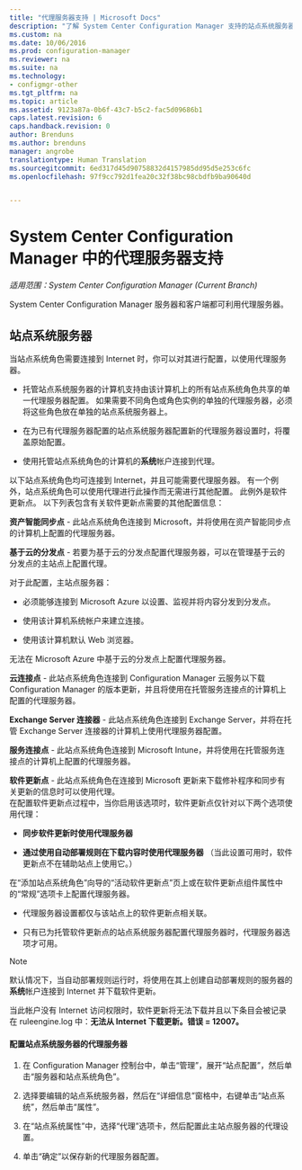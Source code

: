 ```yaml
---
title: "代理服务器支持 | Microsoft Docs"
description: "了解 System Center Configuration Manager 支持的站点系统服务器和客户端使用的代理服务器。"
ms.custom: na
ms.date: 10/06/2016
ms.prod: configuration-manager
ms.reviewer: na
ms.suite: na
ms.technology:
- configmgr-other
ms.tgt_pltfrm: na
ms.topic: article
ms.assetid: 9123a87a-0b6f-43c7-b5c2-fac5d09686b1
caps.latest.revision: 6
caps.handback.revision: 0
author: Brenduns
ms.author: brenduns
manager: angrobe
translationtype: Human Translation
ms.sourcegitcommit: 6ed317d45d90758832d4157985dd95d5e253c6fc
ms.openlocfilehash: 97f9cc792d1fea20c32f38bc98cbdfb9ba90640d


---
```

# <a name="proxy-server-support-in-system-center-configuration-manager"></a>System Center Configuration Manager 中的代理服务器支持

*适用范围：System Center Configuration Manager (Current Branch)*

System Center Configuration Manager 服务器和客户端都可利用代理服务器。  

## <a name="site-system-servers"></a>站点系统服务器  
当站点系统角色需要连接到 Internet 时，你可以对其进行配置，以使用代理服务器。  

-   托管站点系统服务器的计算机支持由该计算机上的所有站点系统角色共享的单一代理服务器配置。 如果需要不同角色或角色实例的单独的代理服务器，必须将这些角色放在单独的站点系统服务器上。  

-   在为已有代理服务器配置的站点系统服务器配置新的代理服务器设置时，将覆盖原始配置。  

-   使用托管站点系统角色的计算机的**系统**帐户连接到代理。  

以下站点系统角色均可连接到 Internet，并且可能需要代理服务器。  有一个例外，站点系统角色可以使用代理进行此操作而无需进行其他配置。 此例外是软件更新点。 以下列表包含有关软件更新点需要的其他配置信息：  

**资产智能同步点** - 此站点系统角色连接到 Microsoft，并将使用在资产智能同步点的计算机上配置的代理服务器。  

**基于云的分发点** - 若要为基于云的分发点配置代理服务器，可以在管理基于云的分发点的主站点上配置代理。  

对于此配置，主站点服务器：  

-   必须能够连接到 Microsoft Azure 以设置、监视并将内容分发到分发点。  

-   使用该计算机系统帐户来建立连接。  

-   使用该计算机默认 Web 浏览器。  

无法在 Microsoft Azure 中基于云的分发点上配置代理服务器。  

**云连接点** - 此站点系统角色连接到 Configuration Manager 云服务以下载 Configuration Manager 的版本更新，并且将使用在托管服务连接点的计算机上配置的代理服务器。  

**Exchange Server 连接器** - 此站点系统角色连接到 Exchange Server，并将在托管 Exchange Server 连接器的计算机上使用代理服务器配置。  

**服务连接点** - 此站点系统角色连接到 Microsoft Intune，并将使用在托管服务连接点的计算机上配置的代理服务器。  

**软件更新点** - 此站点系统角色在连接到 Microsoft 更新来下载修补程序和同步有关更新的信息时可以使用代理。   
在配置软件更新点过程中，当你启用该选项时，软件更新点仅针对以下两个选项使用代理：  

-   **同步软件更新时使用代理服务器**  

-   **通过使用自动部署规则在下载内容时使用代理服务器** （当此设置可用时，软件更新点不在辅助站点上使用它。）  

在“添加站点系统角色”向导的“活动软件更新点”页上或在软件更新点组件属性中的“常规”选项卡上配置代理服务器。  

-   代理服务器设置都仅与该站点上的软件更新点相关联。  

-   只有已为托管软件更新点的站点系统服务器配置代理服务器时，代理服务器选项才可用。  

> [!NOTE]  
>  默认情况下，当自动部署规则运行时，将使用在其上创建自动部署规则的服务器的**系统**帐户连接到 Internet 并下载软件更新。  
>   
>  当此帐户没有 Internet 访问权限时，软件更新将无法下载并且以下条目会被记录在 ruleengine.log 中：**无法从 Internet 下载更新。错误 = 12007。**  

#### <a name="to-configure-the-proxy-server-for-a-site-system-server"></a>配置站点系统服务器的代理服务器  

1.  在 Configuration Manager 控制台中，单击“管理”，展开“站点配置”，然后单击“服务器和站点系统角色”。  

2.  选择要编辑的站点系统服务器，然后在“详细信息”窗格中，右键单击“站点系统”，然后单击“属性”。  

3.  在“站点系统属性”中，选择“代理”选项卡，然后配置此主站点服务器的代理设置。  

4.  单击“确定”以保存新的代理服务器配置。  



<!--HONumber=Dec16_HO3-->


